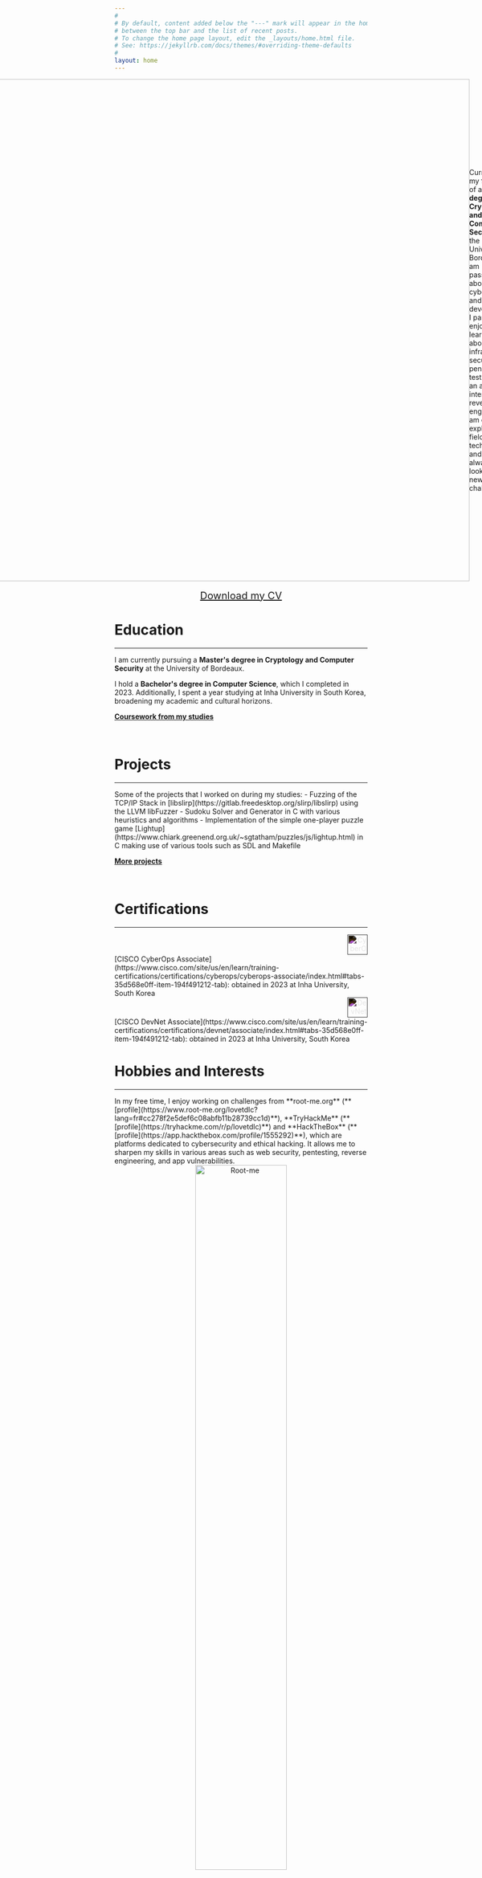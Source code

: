 ```yaml
---
#
# By default, content added below the "---" mark will appear in the home page
# between the top bar and the list of recent posts.
# To change the home page layout, edit the _layouts/home.html file.
# See: https://jekyllrb.com/docs/themes/#overriding-theme-defaults
#
layout: home
---
```


<html>
  <head>
    <title>Pic</title>
  </head>
  <style>
  .container {
  display: flex;
  align-items: center;
  justify-content: center
}

img {
  max-width: 100%;
  max-height:100%;
}

.text {
  font-size: 16px;
  padding-left: 16px;
}
  </style>
  <body>
    <div class="container">
      <div class="image">
        <img src="../images/photo.jpg" width="1000">
      </div>
      <div class="text">
        Currently in my final year of a <b>Master's degree in Cryptology and Computer Security</b> at the University of Bordeaux, I am passionate about cybersecurity and software development. I particularly enjoy learning about web infrastructure security and penetration testing, with an additional interest in reverse engineering. I am open to explore new fields and technologies and am always looking for new challenges. 
      </div>
    </div>
  </body>
</html>

<br/>

<div style="text-align: center;">
  <a href="../files/CV Merle Jean-Charles.pdf" class="button" style="font-size: 20px; padding: 10px 20px;">Download my CV</a>
</div>

# Education
<hr>
I am currently pursuing a <b>Master's degree in Cryptology and Computer Security</b> at the University of Bordeaux.  
  
I hold a <b>Bachelor's degree in Computer Science</b>, which I completed in 2023. Additionally, I spent a year studying at Inha University in South Korea, broadening my academic and cultural horizons.  
  
[**Coursework from my studies**](../courses/)

<br/>

# Projects
<hr>
Some of the projects that I worked on during my studies:
- Fuzzing of the TCP/IP Stack in [libslirp](https://gitlab.freedesktop.org/slirp/libslirp) using the LLVM libFuzzer
- Sudoku Solver and Generator in C with various heuristics and algorithms
- Implementation of the simple one-player puzzle game [Lightup](https://www.chiark.greenend.org.uk/~sgtatham/puzzles/js/lightup.html) in C making use of various tools such as SDL and Makefile  
  
[**More projects**](../projects/)

<br/>

# Certifications
<hr>

<div style="text-align: right;">
    <a href="../files/cyberops.pdf"><img src="../images/pdf.png" alt="CyberOps" width="40" style="filter: invert(1);"/></a>
</div>
[CISCO CyberOps Associate](https://www.cisco.com/site/us/en/learn/training-certifications/certifications/cyberops/cyberops-associate/index.html#tabs-35d568e0ff-item-194f491212-tab): obtained in 2023 at Inha University, South Korea  

<div style="text-align: right;">
    <a href="../files/devnet.pdf"><img src="../images/pdf.png" alt="DevNet" width="40" style="filter: invert(1);"/></a>
</div>
[CISCO DevNet Associate](https://www.cisco.com/site/us/en/learn/training-certifications/certifications/devnet/associate/index.html#tabs-35d568e0ff-item-194f491212-tab): obtained in 2023 at Inha University, South Korea

<br/>

# Hobbies and Interests
<hr>
In my free time, I enjoy working on challenges from **root-me.org** (**[profile](https://www.root-me.org/lovetdlc?lang=fr#cc278f2e5def6c08abfb11b28739cc1d)**), **TryHackMe** (**[profile](https://tryhackme.com/r/p/lovetdlc)**) and **HackTheBox** (**[profile](https://app.hackthebox.com/profile/1555292)**), which are platforms dedicated to cybersecurity and ethical hacking. It allows me to sharpen my skills in various areas such as web security, pentesting, reverse engineering, and app vulnerabilities.

<br/>

<div style="text-align: center;">
  <img src="../images/rootme.png" alt="Root-me" width="60%"/>
</div>

<br/>

<div style="text-align: center;">
  <img src="https://tryhackme-badges.s3.amazonaws.com/lovetdlc.png" alt="TryHackMe badge" width="60%"/>
</div>

<br/>

I also maintain a homelab server where I host various services to manage and secure my personal data:
- **Nextcloud**: for file synchronization and sharing
- **Vaultwarden**: for managing passwords securely
- **Immich**: for backing up and organizing photos
- **Plex**: for streaming multimedia content
- And some more...  
  
This server has helped me learn some skills about system administration, network configuration, and data security, as well as bettering my understanding of tools such as **Docker** and **Nginx Proxy Manager**.